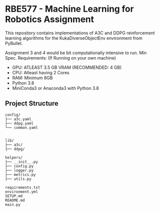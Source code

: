 # RBE577 - Machine Learning for Robotics Assignment

This repository contains implementations of A3C and DDPG reinforcement learning algorithms for the KukaDiverseObjectEnv environment from PyBullet.

Assignment 3 and 4 would be  bit computationally intensive to run.
Min Spec. Requirements: (If Running on your own machine)

- GPU: ATLEAST 3.5 GB VRAM (RECOMMENDED: 4 GB)
- CPU: Atleast having 2 Cores
- RAM: Minimum 8GB
- Python 3.8
- MiniConda3 or Anaconda3 with Python 3.8

## Project Structure 

    config/
    ├── a3c.yaml
    ├── ddpg.yaml
    └── common.yaml


    lib/
    ├── a3c/
    ├── ddpg/

    helpers/
    ├── __init__.py
    ├── config.py
    ├── logger.py
    ├── metrics.py
    ├── utils.py

    requirements.txt
    environment.yml
    SETUP.md 
    README.md 
    main.py


